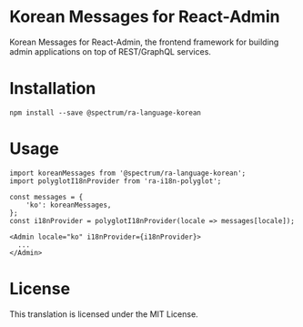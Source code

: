 # Korean Messages for React-Admin
Korean Messages for React-Admin, the frontend framework for building admin applications on top of REST/GraphQL services.

# Installation
```
npm install --save @spectrum/ra-language-korean
```

# Usage
```
import koreanMessages from '@spectrum/ra-language-korean';
import polyglotI18nProvider from 'ra-i18n-polyglot';

const messages = {
    'ko': koreanMessages,
};
const i18nProvider = polyglotI18nProvider(locale => messages[locale]);

<Admin locale="ko" i18nProvider={i18nProvider}>
  ...
</Admin>
```

# License
This translation is licensed under the MIT License.
